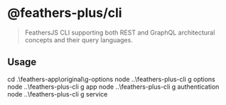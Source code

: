 # @feathers-plus/cli

> FeathersJS CLI supporting both REST and GraphQL architectural concepts and their query languages.

## Usage
cd .\feathers-app\original\g-options
node ..\feathers-plus-cli g options
node ..\feathers-plus-cli g app
node ..\feathers-plus-cli g authentication
node ..\feathers-plus-cli g service
